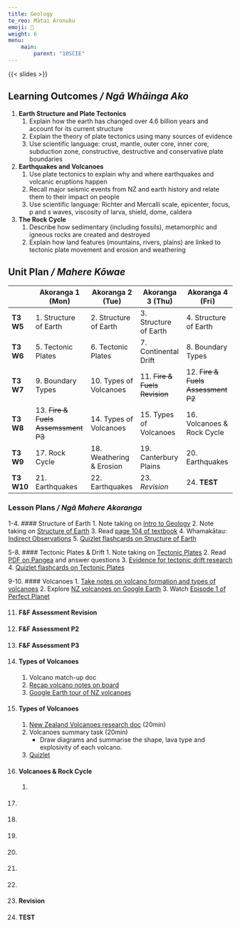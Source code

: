 ```yaml
---
title: Geology
te_reo: Mātai Aronuku
emoji: 🌋
weight: 6
menu:
    main:
        parent: "10SCIE"
---
```


<!-- 
1. Structure of Earth
    - Core, Outer Core, Mantle, Crust
    - Convection Currents, nuclear reactions, tectonic plate movement
2. Volcanoes
    - Label a diagram
    - Types of volcanoes: shield, cone, caldera, dome + examples a plenty
    - Shapes of volcanoes + distinguishing features
    - Lava viscosity relating to types of volcanoes
3. Tectonic Boundaries
    - Three types
    - NZ's boundary
    - Label tectonic boundary
    - Map of NZ + fault lines
    - Earthquakes
        + Measurement
        + Epicentre/focus
        + Energy scales
        + s/p waves
4. Rock Cycle
    - Formation of rock types
    - Weathering, erosion, uplift
 -->

{{< slides >}}

## Learning Outcomes _/ Ngā Whāinga Ako_

1. __Earth Structure and Plate Tectonics__
    1. Explain how the earth has changed over 4.6 billion years and  account for its current structure
    2. Explain the theory of plate tectonics using many sources of evidence
    3. Use scientific language:  crust, mantle, outer core, inner core, subduction zone, constructive, destructive and conservative plate boundaries
2. __Earthquakes and Volcanoes__
    1. Use plate tectonics to explain why and where earthquakes and volcanic eruptions happen
    2. Recall major seismic events from NZ and earth history and relate them to their impact on people
    3. Use scientific language: Richter and Mercalli scale, epicenter, focus, p and s waves, viscosity of larva, shield, dome, caldera
3. __The Rock Cycle__
    1. Describe how sedimentary (including fossils), metamorphic and igneous rocks are created and destroyed
    2. Explain how land features (mountains, rivers, plains) are linked to tectonic plate movement  and erosion and weathering

## Unit Plan _/ Mahere Kōwae_

|            |           Akoranga 1 (Mon)          |     Akoranga 2 (Tue)     |        Akoranga 3 (Thu)       |          Akoranga 4 (Fri)          |
| ---------- | ----------------------------------- | ------------------------ | ----------------------------- | ---------------------------------- |
| __T3 W5__  | 1. Structure of Earth               | 2. Structure of Earth    | 3. Structure of Earth         | 4. Structure of Earth              |
| __T3 W6__  | 5. Tectonic Plates                  | 6. Tectonic Plates       | 7. Continental Drift          | 8. Boundary Types                  |
| __T3 W7__  | 9. Boundary Types                   | 10. Types of Volcanoes   | 11. ~~Fire & Fuels Revision~~ | 12. ~~Fire & Fuels Assessment P2~~ |
| __T3 W8__  | 13. ~~Fire & Fuels Assemssment P3~~ | 14. Types of Volcanoes   | 15. Types of Volcanoes        | 16. Volcanoes & Rock Cycle         |
| __T3 W9__  | 17. Rock Cycle                      | 18. Weathering & Erosion | 19. Canterbury Plains         | 20. Earthquakes                    |
| __T3 W10__ | 21. Earthquakes                     | 22. Earthquakes          | 23. _Revision_                | 24. __TEST__                       |

### Lesson Plans _/ Ngā Mahere Akoranga_

1-4. #### Structure of Earth
    1. Note taking on [Intro to Geology](slides/introduction.html)
    2. Note taking on [Structure of Earth](slides/structure-of-earth.html)
    3. Read [page 104 of textbook](https://classroom.google.com/w/MjU2NzQ5OTE2OTM4/t/all)
    4. Whamakātau: [Indirect Observations](slides/indirect-observations.html)
    5. [Quizlet flashcards on Structure of Earth](https://quizlet.com/finnlesueur/folders/y10-science/sets)

5-8. #### Tectonic Plates & Drift
    1. Note taking on [Tectonic Plates](slides/plate-tectonics-continental-drift.html)
    2. Read [PDF on Pangea](https://drive.google.com/drive/folders/1Tp9TXIVFcMbYcbDrWMONDmV6uo8Wsn5r) and answer questions
    3. [Evidence for tectonic drift research](https://docs.google.com/document/d/1BYQ-f5ekiAQE1THfJVOoCQcwASTElnfY6peDmwF4H9E/edit)
    4. [Quizlet flashcards on Tectonic Plates](https://quizlet.com/finnlesueur/folders/y10-science/sets)

9-10. #### Volcanoes
    1. [Take notes on volcano formation and types of volcanoes](slides/volcanoes.html)
    2. Explore [NZ volcanoes on Google Earth](https://earth.google.com/earth/d/1trZcLLtDU3VR0hqO-I6ohgZP8B4xLZqk?usp=sharing)
    3. Watch [Episode 1 of Perfect Planet](https://drive.google.com/file/d/1B4Wlg-qKjyMjSh0x0dNi8Hl2QZ27oXBh/view?usp=sharing)

11. #### F&F Assessment Revision

12. #### F&F Assessment P2

13. #### F&F Assessment P3 

14. #### Types of Volcanoes
    1. Volcano match-up doc
    2. [Recap volcano notes on board](slides/volcanoes.html)
    3. [Google Earth tour of NZ volcanoes](https://earth.google.com/earth/d/1trZcLLtDU3VR0hqO-I6ohgZP8B4xLZqk?usp=sharing)

15. #### Types of Volcanoes
    1. [New Zealand Volcanoes research doc](https://docs.google.com/document/d/1Djlg8Ge_8ZOorDND0yjUgTR9bENXDsa-6N5VhgUAc44/edit) (20min)
    2. Volcanoes summary task (20min)
        - Draw diagrams and summarise the shape, lava type and explosivity of each volcano.
    3. [Quizlet](https://quizlet.com/nz/616896100/volcanoes-in-new-zealand-flash-cards/)

16. #### Volcanoes & Rock Cycle
    1. 

17. #### 

18. #### 

19. #### 

20. #### 

21. #### 

22. #### 

23. #### Revision

24. #### TEST
